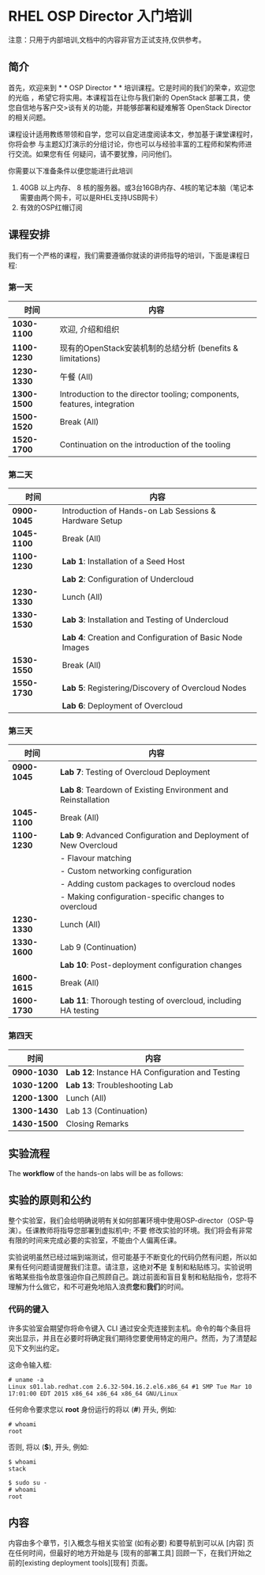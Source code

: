 RHEL OSP Director 入门培训
==================================

注意：只用于内部培训,文档中的内容非官方正试支持,仅供参考。

## 简介

首先，欢迎来到 * * OSP Director * * 培训课程。它是时间的我们的荣幸，欢迎您的光临
，希望它将实用。本课程旨在让你与我们新的 OpenStack 部署工具，使您自信地与客户交>谈有关的功能，并能够部署和疑难解答 OpenStack Director的相关问题。

课程设计适用教练带领和自学，您可以自定进度阅读本文，参加基于课堂课程时，你将会参
与主题幻灯演示的分组讨论，你也可以与经验丰富的工程师和架构师进行交流。如果您有任
何疑问，请不要犹豫，问问他们。


你需要以下准备条件以便您能进行此培训

1. 40GB 以上内存、 8 核的服务器。或3台16GB内存、4核的笔记本脑（笔记本需要由两个网卡，可以是RHEL支持USB网卡）
2. 有效的OSP红帽订阅

## 课程安排

我们有一个严格的课程，我们需要遵循你就读的讲师指导的培训，下面是课程日程:

### 第一天

时间          | 内容
------------- | -----------------
**1030-1100** | 欢迎, 介绍和组织
**1100-1230** | 现有的OpenStack安装机制的总结分析 (benefits & limitations)
**1230-1330** | 午餐 (All)
**1300-1500** | Introduction to the director tooling; components, features, integration
**1500-1520** | Break (All)
**1520-1700** | Continuation on the introduction of the tooling

### 第二天

时间          | 内容
------------- | -----------------
**0900-1045** | Introduction of Hands-on Lab Sessions & Hardware Setup
**1045-1100** | Break (All)
**1100-1230** | **Lab 1**: Installation of a Seed Host
              | **Lab 2**: Configuration of Undercloud
**1230-1330** | Lunch (All)
**1330-1530** | **Lab 3**: Installation and Testing of Undercloud
              | **Lab 4**: Creation and Configuration of Basic Node Images
**1530-1550** | Break (All)
**1550-1730** | **Lab 5**: Registering/Discovery of Overcloud Nodes
              | **Lab 6**: Deployment of Overcloud

### 第三天

时间          | 内容
------------- | -----------------
**0900-1045** | **Lab 7**: Testing of Overcloud Deployment
              | **Lab 8**: Teardown of Existing Environment and Reinstallation
**1045-1100** | Break (All)
**1100-1230** | **Lab 9**: Advanced Configuration and Deployment of New Overcloud
              | - Flavour matching
              | - Custom networking configuration
              | - Adding custom packages to overcloud nodes
              | - Making configuration-specific changes to overcloud
**1230-1330** | Lunch (All)
**1330-1600** | Lab 9 (Continuation)
              | **Lab 10**: Post-deployment configuration changes
**1600-1615** | Break (All)
**1600-1730** | **Lab 11**: Thorough testing of overcloud, including HA testing

### 第四天

时间          | 内容
------------- | -----------------
**0900-1030** | **Lab 12**: Instance HA Configuration and Testing
**1030-1200** | **Lab 13**: Troubleshooting Lab
**1200-1300** | Lunch (All)
**1300-1430** | Lab 13 (Continuation)
**1430-1500** | Closing Remarks


## 实验流程

The **workflow** of the hands-on labs will be as follows:

## 实验的原则和公约

整个实验室，我们会给明确说明有关如何部署环境中使用OSP-director（OSP-导演）。任课教师将指导您部署到虚拟机中; 不要 修改实验的环境。我们将会有非常有限的时间来完成必要的实验室，不能由个人偏离任课。

实验说明虽然已经过端到端测试，但可能基于不断变化的代码仍然有问题，所以如果有任何问题请提醒我们注意。请注意，这绝对**不**是 复制和粘贴练习。实验说明省略某些指令故意强迫你自己照顾自己。跳过前面和盲目复制和粘贴指令，您将不理解为什么做它，和不可避免地陷入浪费**您**和**我们**的时间。

### 代码的键入

许多实验室会期望你将命令键入 CLI 通过安全壳连接到主机。命令的每个条目将突出显示，并且在必要时将确定我们期待您要使用特定的用户。然而，为了清楚起见下文列出约定。

这命令输入框:

~~~
# uname -a
Linux s01.lab.redhat.com 2.6.32-504.16.2.el6.x86_64 #1 SMP Tue Mar 10 17:01:00 EDT 2015 x86_64 x86_64 x86_64 GNU/Linux
~~~

任何命令要求您以 **root** 身份运行的将以 (**#**) 开头, 例如:

~~~
# whoami
root
~~~

否则, 将以 (**$**), 开头, 例如:

~~~
$ whoami
stack

$ sudo su -
# whoami
root
~~~

## 内容

内容由多个章节，引入概念与相关实验室 (如有必要) 和要导航到可以从 [内容] 页在任何时间，但最好的地方开始是与 [现有的部署工具] 回顾一下，在我们开始之前的[existing deployment tools][现有] 页面。

[contents]: ./contents.html "Contents Page"
[existing]: ./existing-tools.html "Existing Deployment Tools"
